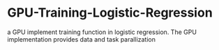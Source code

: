 # GPU-Training-Logistic-Regression
a GPU implement training function in logistic regression. The GPU implementation provides data and task parallization

